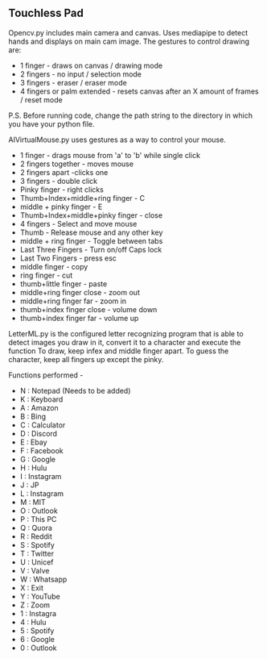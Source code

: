 ## Touchless Pad

Opencv.py includes main camera and canvas. Uses mediapipe to detect hands and displays on main cam image. The gestures to control drawing are:
- 1 finger - draws on canvas / drawing mode
- 2 fingers - no input / selection mode
- 3 fingers - eraser / eraser mode
- 4 fingers or palm extended - resets canvas after an X amount of frames / reset mode

P.S. Before running code, change the path string to the directory in which you have your python file. 


AIVirtualMouse.py uses gestures as a way to control your mouse.
- 1 finger -  drags mouse from 'a' to 'b' while single click
- 2 fingers together - moves mouse
- 2 fingers apart -clicks one
- 3 fingers - double click
- Pinky finger - right clicks
- Thumb+Index+middle+ring finger - C
- middle + pinky finger - E
- Thumb+Index+middle+pinky finger - close
- 4 fingers - Select and move mouse
- Thumb - Release mouse and any other key 
- middle + ring finger - Toggle between tabs
- Last Three Fingers - Turn on/off Caps lock
- Last Two Fingers - press esc
- middle finger - copy
- ring finger - cut
- thumb+little finger - paste
- middle+ring finger close - zoom out
- middle+ring finger far - zoom in
- thumb+index finger close - volume down
- thumb+index finger far - volume up


LetterML.py is the configured letter recognizing program that is able to detect images you draw in it, convert it to a character and execute the function
To draw, keep infex and middle finger apart. To guess the character, keep all fingers up except the pinky.

Functions performed - 
- N : Notepad (Needs to be added)
- K : Keyboard
- A : Amazon
- B : Bing
- C : Calculator
- D : Discord
- E : Ebay
- F : Facebook
- G : Google
- H : Hulu
- I : Instagram
- J : JP
- L : Instagram
- M : MIT
- O : Outlook
- P : This PC
- Q : Quora
- R : Reddit
- S : Spotify
- T : Twitter
- U : Unicef
- V : Valve
- W : Whatsapp
- X : Exit
- Y : YouTube
- Z : Zoom
- 1 : Instagra
- 4 : Hulu
- 5 : Spotify
- 6 : Google
- 0 : Outlook




